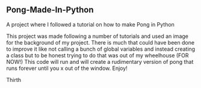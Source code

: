 ## Pong-Made-In-Python
A project where I followed a tutorial on how to make Pong in Python

This project was made following a number of tutorials and used an image for the background of my project. 
There is much that could have been done to improve it like not calling a bunch of global variables and instead creating a class
but to be honest trying to do that was out of my wheelhouse (FOR NOW!)
This code will run and will create a rudimentary version of pong that runs forever until you x out of the window.
Enjoy!

Thirth

